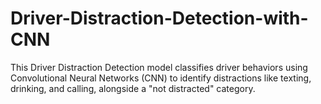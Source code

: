 # Driver-Distraction-Detection-with-CNN
This Driver Distraction Detection model classifies driver behaviors using Convolutional Neural Networks (CNN) to identify distractions like texting, drinking, and calling, alongside a "not distracted" category.
